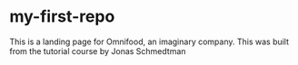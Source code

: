 # my-first-repo
This is a landing page for Omnifood, an imaginary company. This was built from the tutorial course by Jonas Schmedtman
